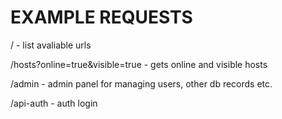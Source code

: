 EXAMPLE REQUESTS
================
/ - list avaliable urls

/hosts?online=true&visible=true - gets online and visible hosts

/admin - admin panel for managing users, other db records etc.

/api-auth - auth login
